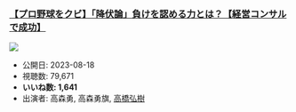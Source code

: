 ### [【プロ野球をクビ】「降伏論」負けを認める力とは？【経営コンサルで成功】](https://www.youtube.com/watch?v=1a-m_uixR6I)
[![](https://img.youtube.com/vi/1a-m_uixR6I/sddefault.jpg)](https://www.youtube.com/watch?v=1a-m_uixR6I)
-   公開日: 2023-08-18
-   視聴数: 79,671
-   **いいね数: 1,641**
-   出演者: 高森勇, 高森勇旗, [高橋弘樹](/rehacq_fan/people/高橋弘樹 "wikilink")
